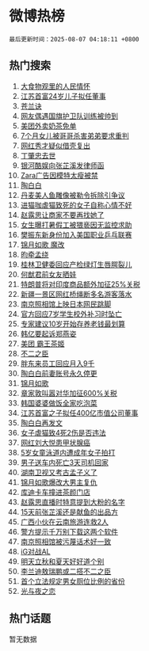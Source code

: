 # 微博热榜

`最后更新时间：2025-08-07 04:18:11 +0800`

## 热门搜索

1. [大食物观里的人民情怀](https://m.weibo.cn/search?containerid=100103type%3D1%26t%3D10%26q%3D%23%E5%A4%A7%E9%A3%9F%E7%89%A9%E8%A7%82%E9%87%8C%E7%9A%84%E4%BA%BA%E6%B0%91%E6%83%85%E6%80%80%23&stream_entry_id=51&isnewpage=1&extparam=seat%3D1%26stream_entry_id%3D51%26c_type%3D51%26filter_type%3Drealtimehot%26cate%3D10103%26q%3D%2523%25E5%25A4%25A7%25E9%25A3%259F%25E7%2589%25A9%25E8%25A7%2582%25E9%2587%258C%25E7%259A%2584%25E4%25BA%25BA%25E6%25B0%2591%25E6%2583%2585%25E6%2580%2580%2523%26pos%3D0%26dgr%3D0%26display_time%3D1754511490%26pre_seqid%3D1754511490412050187171)
1. [江苏首富24岁儿子拟任董事](https://m.weibo.cn/search?containerid=100103type%3D1%26t%3D10%26q%3D%23%E6%B1%9F%E8%8B%8F%E9%A6%96%E5%AF%8C24%E5%B2%81%E5%84%BF%E5%AD%90%E6%8B%9F%E4%BB%BB%E8%91%A3%E4%BA%8B%23&stream_entry_id=31&isnewpage=1&extparam=seat%3D1%26c_type%3D31%26realpos%3D1%26dgr%3D0%26band_rank%3D1%26filter_type%3Drealtimehot%26lcate%3D5001%26stream_entry_id%3D31%26pos%3D0%26q%3D%2523%25E6%25B1%259F%25E8%258B%258F%25E9%25A6%2596%25E5%25AF%258C24%25E5%25B2%2581%25E5%2584%25BF%25E5%25AD%2590%25E6%258B%259F%25E4%25BB%25BB%25E8%2591%25A3%25E4%25BA%258B%2523%26cate%3D5001%26flag%3D2%26display_time%3D1754511490%26pre_seqid%3D1754511490412050187171)
1. [苍兰诀](https://m.weibo.cn/search?containerid=100103type%3D1%26t%3D10%26q%3D%E8%8B%8D%E5%85%B0%E8%AF%80&stream_entry_id=31&isnewpage=1&extparam=seat%3D1%26c_type%3D31%26realpos%3D2%26dgr%3D0%26band_rank%3D2%26filter_type%3Drealtimehot%26lcate%3D5001%26stream_entry_id%3D31%26pos%3D1%26q%3D%25E8%258B%258D%25E5%2585%25B0%25E8%25AF%2580%26cate%3D5001%26flag%3D2%26display_time%3D1754511490%26pre_seqid%3D1754511490412050187171)
1. [网友偶遇国旗护卫队训练被帅到](https://m.weibo.cn/search?containerid=100103type%3D1%26t%3D10%26q%3D%23%E7%BD%91%E5%8F%8B%E5%81%B6%E9%81%87%E5%9B%BD%E6%97%97%E6%8A%A4%E5%8D%AB%E9%98%9F%E8%AE%AD%E7%BB%83%E8%A2%AB%E5%B8%85%E5%88%B0%23&stream_entry_id=31&isnewpage=1&extparam=seat%3D1%26c_type%3D31%26realpos%3D3%26dgr%3D0%26band_rank%3D3%26filter_type%3Drealtimehot%26lcate%3D5001%26stream_entry_id%3D31%26pos%3D2%26q%3D%2523%25E7%25BD%2591%25E5%258F%258B%25E5%2581%25B6%25E9%2581%2587%25E5%259B%25BD%25E6%2597%2597%25E6%258A%25A4%25E5%258D%25AB%25E9%2598%259F%25E8%25AE%25AD%25E7%25BB%2583%25E8%25A2%25AB%25E5%25B8%2585%25E5%2588%25B0%2523%26cate%3D5001%26flag%3D0%26display_time%3D1754511490%26pre_seqid%3D1754511490412050187171)
1. [美团外卖奶茶免单](https://m.weibo.cn/search?containerid=100103type%3D1%26t%3D10%26q%3D%23%E7%BE%8E%E5%9B%A2%E5%A4%96%E5%8D%96%E5%A5%B6%E8%8C%B6%E5%85%8D%E5%8D%95%23&stream_entry_id=31&isnewpage=1&extparam=seat%3D1%26adid%3D295933%26c_type%3D31%26cate%3D5001%26topic_ad%3D1%26dgr%3D0%26band_rank%3D4%26lcate%3D5001%26is_ad_pos%3D1%26pos%3D3%26q%3D%2523%25E7%25BE%258E%25E5%259B%25A2%25E5%25A4%2596%25E5%258D%2596%25E5%25A5%25B6%25E8%258C%25B6%25E5%2585%258D%25E5%258D%2595%2523%26stream_entry_id%3D31%26filter_type%3Drealtimehot%26display_time%3D1754511490%26pre_seqid%3D1754511490412050187171)
1. [7个月女儿被哥哥杀害弟弟要求重判](https://m.weibo.cn/search?containerid=100103type%3D1%26t%3D10%26q%3D%237%E4%B8%AA%E6%9C%88%E5%A5%B3%E5%84%BF%E8%A2%AB%E5%93%A5%E5%93%A5%E6%9D%80%E5%AE%B3%E5%BC%9F%E5%BC%9F%E8%A6%81%E6%B1%82%E9%87%8D%E5%88%A4%23&stream_entry_id=31&isnewpage=1&extparam=seat%3D1%26c_type%3D31%26realpos%3D4%26dgr%3D0%26band_rank%3D4%26filter_type%3Drealtimehot%26lcate%3D5001%26stream_entry_id%3D31%26pos%3D4%26q%3D%25237%25E4%25B8%25AA%25E6%259C%2588%25E5%25A5%25B3%25E5%2584%25BF%25E8%25A2%25AB%25E5%2593%25A5%25E5%2593%25A5%25E6%259D%2580%25E5%25AE%25B3%25E5%25BC%259F%25E5%25BC%259F%25E8%25A6%2581%25E6%25B1%2582%25E9%2587%258D%25E5%2588%25A4%2523%26cate%3D5001%26flag%3D2%26display_time%3D1754511490%26pre_seqid%3D1754511490412050187171)
1. [网红秀才疑似借壳复出](https://m.weibo.cn/search?containerid=100103type%3D1%26t%3D10%26q%3D%E7%BD%91%E7%BA%A2%E7%A7%80%E6%89%8D%E7%96%91%E4%BC%BC%E5%80%9F%E5%A3%B3%E5%A4%8D%E5%87%BA&stream_entry_id=31&isnewpage=1&extparam=seat%3D1%26c_type%3D31%26realpos%3D5%26dgr%3D0%26band_rank%3D5%26filter_type%3Drealtimehot%26lcate%3D5001%26stream_entry_id%3D31%26pos%3D5%26q%3D%25E7%25BD%2591%25E7%25BA%25A2%25E7%25A7%2580%25E6%2589%258D%25E7%2596%2591%25E4%25BC%25BC%25E5%2580%259F%25E5%25A3%25B3%25E5%25A4%258D%25E5%2587%25BA%26cate%3D5001%26flag%3D2%26display_time%3D1754511490%26pre_seqid%3D1754511490412050187171)
1. [丁肇忠去世](https://m.weibo.cn/search?containerid=100103type%3D1%26t%3D10%26q%3D%23%E4%B8%81%E8%82%87%E5%BF%A0%E5%8E%BB%E4%B8%96%23&stream_entry_id=31&isnewpage=1&extparam=seat%3D1%26c_type%3D31%26realpos%3D6%26dgr%3D0%26band_rank%3D6%26filter_type%3Drealtimehot%26lcate%3D5001%26stream_entry_id%3D31%26pos%3D6%26q%3D%2523%25E4%25B8%2581%25E8%2582%2587%25E5%25BF%25A0%25E5%258E%25BB%25E4%25B8%2596%2523%26cate%3D5001%26flag%3D2%26display_time%3D1754511490%26pre_seqid%3D1754511490412050187171)
1. [银河酷娱向张芷溪发律师函](https://m.weibo.cn/search?containerid=100103type%3D1%26t%3D10%26q%3D%23%E9%93%B6%E6%B2%B3%E9%85%B7%E5%A8%B1%E5%90%91%E5%BC%A0%E8%8A%B7%E6%BA%AA%E5%8F%91%E5%BE%8B%E5%B8%88%E5%87%BD%23&stream_entry_id=31&isnewpage=1&extparam=seat%3D1%26c_type%3D31%26realpos%3D7%26dgr%3D0%26band_rank%3D7%26filter_type%3Drealtimehot%26lcate%3D5001%26stream_entry_id%3D31%26pos%3D7%26q%3D%2523%25E9%2593%25B6%25E6%25B2%25B3%25E9%2585%25B7%25E5%25A8%25B1%25E5%2590%2591%25E5%25BC%25A0%25E8%258A%25B7%25E6%25BA%25AA%25E5%258F%2591%25E5%25BE%258B%25E5%25B8%2588%25E5%2587%25BD%2523%26cate%3D5001%26flag%3D2%26display_time%3D1754511490%26pre_seqid%3D1754511490412050187171)
1. [Zara广告因模特太瘦被禁](https://m.weibo.cn/search?containerid=100103type%3D1%26t%3D10%26q%3D%23Zara%E5%B9%BF%E5%91%8A%E5%9B%A0%E6%A8%A1%E7%89%B9%E5%A4%AA%E7%98%A6%E8%A2%AB%E7%A6%81%23&stream_entry_id=31&isnewpage=1&extparam=seat%3D1%26c_type%3D31%26realpos%3D8%26dgr%3D0%26band_rank%3D8%26filter_type%3Drealtimehot%26lcate%3D5001%26stream_entry_id%3D31%26pos%3D8%26q%3D%2523Zara%25E5%25B9%25BF%25E5%2591%258A%25E5%259B%25A0%25E6%25A8%25A1%25E7%2589%25B9%25E5%25A4%25AA%25E7%2598%25A6%25E8%25A2%25AB%25E7%25A6%2581%2523%26cate%3D5001%26flag%3D0%26display_time%3D1754511490%26pre_seqid%3D1754511490412050187171)
1. [陶白白](https://m.weibo.cn/search?containerid=100103type%3D1%26t%3D10%26q%3D%E9%99%B6%E7%99%BD%E7%99%BD&stream_entry_id=31&isnewpage=1&extparam=seat%3D1%26c_type%3D31%26realpos%3D9%26dgr%3D0%26band_rank%3D9%26filter_type%3Drealtimehot%26lcate%3D5001%26stream_entry_id%3D31%26pos%3D9%26q%3D%25E9%2599%25B6%25E7%2599%25BD%25E7%2599%25BD%26cate%3D5001%26flag%3D16%26display_time%3D1754511490%26pre_seqid%3D1754511490412050187171)
1. [丹麦美人鱼雕像被勒令拆除引争议](https://m.weibo.cn/search?containerid=100103type%3D1%26t%3D10%26q%3D%23%E4%B8%B9%E9%BA%A6%E7%BE%8E%E4%BA%BA%E9%B1%BC%E9%9B%95%E5%83%8F%E8%A2%AB%E5%8B%92%E4%BB%A4%E6%8B%86%E9%99%A4%E5%BC%95%E4%BA%89%E8%AE%AE%23&stream_entry_id=31&isnewpage=1&extparam=seat%3D1%26c_type%3D31%26realpos%3D10%26dgr%3D0%26band_rank%3D10%26filter_type%3Drealtimehot%26lcate%3D5001%26stream_entry_id%3D31%26pos%3D10%26q%3D%2523%25E4%25B8%25B9%25E9%25BA%25A6%25E7%25BE%258E%25E4%25BA%25BA%25E9%25B1%25BC%25E9%259B%2595%25E5%2583%258F%25E8%25A2%25AB%25E5%258B%2592%25E4%25BB%25A4%25E6%258B%2586%25E9%2599%25A4%25E5%25BC%2595%25E4%25BA%2589%25E8%25AE%25AE%2523%26cate%3D5001%26flag%3D1%26display_time%3D1754511490%26pre_seqid%3D1754511490412050187171)
1. [进猫咖虐猫致死的女子自称心情不好](https://m.weibo.cn/search?containerid=100103type%3D1%26t%3D10%26q%3D%23%E8%BF%9B%E7%8C%AB%E5%92%96%E8%99%90%E7%8C%AB%E8%87%B4%E6%AD%BB%E7%9A%84%E5%A5%B3%E5%AD%90%E8%87%AA%E7%A7%B0%E5%BF%83%E6%83%85%E4%B8%8D%E5%A5%BD%23&stream_entry_id=31&isnewpage=1&extparam=seat%3D1%26c_type%3D31%26realpos%3D11%26dgr%3D0%26band_rank%3D11%26filter_type%3Drealtimehot%26lcate%3D5001%26stream_entry_id%3D31%26pos%3D11%26q%3D%2523%25E8%25BF%259B%25E7%258C%25AB%25E5%2592%2596%25E8%2599%2590%25E7%258C%25AB%25E8%2587%25B4%25E6%25AD%25BB%25E7%259A%2584%25E5%25A5%25B3%25E5%25AD%2590%25E8%2587%25AA%25E7%25A7%25B0%25E5%25BF%2583%25E6%2583%2585%25E4%25B8%258D%25E5%25A5%25BD%2523%26cate%3D5001%26flag%3D0%26display_time%3D1754511490%26pre_seqid%3D1754511490412050187171)
1. [赵露思让商家不要再找她了](https://m.weibo.cn/search?containerid=100103type%3D1%26t%3D10%26q%3D%23%E8%B5%B5%E9%9C%B2%E6%80%9D%E8%AE%A9%E5%95%86%E5%AE%B6%E4%B8%8D%E8%A6%81%E5%86%8D%E6%89%BE%E5%A5%B9%E4%BA%86%23&stream_entry_id=31&isnewpage=1&extparam=seat%3D1%26c_type%3D31%26realpos%3D12%26dgr%3D0%26band_rank%3D12%26filter_type%3Drealtimehot%26lcate%3D5001%26stream_entry_id%3D31%26pos%3D12%26q%3D%2523%25E8%25B5%25B5%25E9%259C%25B2%25E6%2580%259D%25E8%25AE%25A9%25E5%2595%2586%25E5%25AE%25B6%25E4%25B8%258D%25E8%25A6%2581%25E5%2586%258D%25E6%2589%25BE%25E5%25A5%25B9%25E4%25BA%2586%2523%26cate%3D5001%26flag%3D0%26display_time%3D1754511490%26pre_seqid%3D1754511490412050187171)
1. [女生曝打暑假工被猥亵因无监控求助](https://m.weibo.cn/search?containerid=100103type%3D1%26t%3D10%26q%3D%23%E5%A5%B3%E7%94%9F%E6%9B%9D%E6%89%93%E6%9A%91%E5%81%87%E5%B7%A5%E8%A2%AB%E7%8C%A5%E4%BA%B5%E5%9B%A0%E6%97%A0%E7%9B%91%E6%8E%A7%E6%B1%82%E5%8A%A9%23&stream_entry_id=31&isnewpage=1&extparam=seat%3D1%26c_type%3D31%26realpos%3D13%26dgr%3D0%26band_rank%3D13%26filter_type%3Drealtimehot%26lcate%3D5001%26stream_entry_id%3D31%26pos%3D13%26q%3D%2523%25E5%25A5%25B3%25E7%2594%259F%25E6%259B%259D%25E6%2589%2593%25E6%259A%2591%25E5%2581%2587%25E5%25B7%25A5%25E8%25A2%25AB%25E7%258C%25A5%25E4%25BA%25B5%25E5%259B%25A0%25E6%2597%25A0%25E7%259B%2591%25E6%258E%25A7%25E6%25B1%2582%25E5%258A%25A9%2523%26cate%3D5001%26flag%3D0%26display_time%3D1754511490%26pre_seqid%3D1754511490412050187171)
1. [樊振东新身份加入美国职业乒乓联赛](https://m.weibo.cn/search?containerid=100103type%3D1%26t%3D10%26q%3D%23%E6%A8%8A%E6%8C%AF%E4%B8%9C%E6%96%B0%E8%BA%AB%E4%BB%BD%E5%8A%A0%E5%85%A5%E7%BE%8E%E5%9B%BD%E8%81%8C%E4%B8%9A%E4%B9%92%E4%B9%93%E8%81%94%E8%B5%9B%23&stream_entry_id=31&isnewpage=1&extparam=seat%3D1%26c_type%3D31%26realpos%3D14%26dgr%3D0%26band_rank%3D14%26filter_type%3Drealtimehot%26lcate%3D5001%26stream_entry_id%3D31%26pos%3D14%26q%3D%2523%25E6%25A8%258A%25E6%258C%25AF%25E4%25B8%259C%25E6%2596%25B0%25E8%25BA%25AB%25E4%25BB%25BD%25E5%258A%25A0%25E5%2585%25A5%25E7%25BE%258E%25E5%259B%25BD%25E8%2581%258C%25E4%25B8%259A%25E4%25B9%2592%25E4%25B9%2593%25E8%2581%2594%25E8%25B5%259B%2523%26cate%3D5001%26flag%3D0%26display_time%3D1754511490%26pre_seqid%3D1754511490412050187171)
1. [锦月如歌 魔改](https://m.weibo.cn/search?containerid=100103type%3D1%26t%3D10%26q%3D%E9%94%A6%E6%9C%88%E5%A6%82%E6%AD%8C+%E9%AD%94%E6%94%B9&stream_entry_id=31&isnewpage=1&extparam=seat%3D1%26c_type%3D31%26realpos%3D15%26dgr%3D0%26band_rank%3D15%26filter_type%3Drealtimehot%26lcate%3D5001%26stream_entry_id%3D31%26pos%3D15%26q%3D%25E9%2594%25A6%25E6%259C%2588%25E5%25A6%2582%25E6%25AD%258C%2520%25E9%25AD%2594%25E6%2594%25B9%26cate%3D5001%26flag%3D0%26display_time%3D1754511490%26pre_seqid%3D1754511490412050187171)
1. [昀牵孟绕](https://m.weibo.cn/search?containerid=100103type%3D1%26t%3D10%26q%3D%23%E6%98%80%E7%89%B5%E5%AD%9F%E7%BB%95%23&stream_entry_id=31&isnewpage=1&extparam=seat%3D1%26c_type%3D31%26realpos%3D16%26dgr%3D0%26band_rank%3D16%26filter_type%3Drealtimehot%26lcate%3D5001%26stream_entry_id%3D31%26pos%3D16%26q%3D%2523%25E6%2598%2580%25E7%2589%25B5%25E5%25AD%259F%25E7%25BB%2595%2523%26cate%3D5001%26flag%3D0%26display_time%3D1754511490%26pre_seqid%3D1754511490412050187171)
1. [桂林卫健委回应产检绿灯生唇腭裂儿](https://m.weibo.cn/search?containerid=100103type%3D1%26t%3D10%26q%3D%23%E6%A1%82%E6%9E%97%E5%8D%AB%E5%81%A5%E5%A7%94%E5%9B%9E%E5%BA%94%E4%BA%A7%E6%A3%80%E7%BB%BF%E7%81%AF%E7%94%9F%E5%94%87%E8%85%AD%E8%A3%82%E5%84%BF%23&stream_entry_id=31&isnewpage=1&extparam=seat%3D1%26c_type%3D31%26realpos%3D17%26dgr%3D0%26band_rank%3D17%26filter_type%3Drealtimehot%26lcate%3D5001%26stream_entry_id%3D31%26pos%3D17%26q%3D%2523%25E6%25A1%2582%25E6%259E%2597%25E5%258D%25AB%25E5%2581%25A5%25E5%25A7%2594%25E5%259B%259E%25E5%25BA%2594%25E4%25BA%25A7%25E6%25A3%2580%25E7%25BB%25BF%25E7%2581%25AF%25E7%2594%259F%25E5%2594%2587%25E8%2585%25AD%25E8%25A3%2582%25E5%2584%25BF%2523%26cate%3D5001%26flag%3D0%26display_time%3D1754511490%26pre_seqid%3D1754511490412050187171)
1. [何猷君前女友晒娃](https://m.weibo.cn/search?containerid=100103type%3D1%26t%3D10%26q%3D%23%E4%BD%95%E7%8C%B7%E5%90%9B%E5%89%8D%E5%A5%B3%E5%8F%8B%E6%99%92%E5%A8%83%23&stream_entry_id=31&isnewpage=1&extparam=seat%3D1%26c_type%3D31%26realpos%3D18%26dgr%3D0%26band_rank%3D18%26filter_type%3Drealtimehot%26lcate%3D5001%26stream_entry_id%3D31%26pos%3D18%26q%3D%2523%25E4%25BD%2595%25E7%258C%25B7%25E5%2590%259B%25E5%2589%258D%25E5%25A5%25B3%25E5%258F%258B%25E6%2599%2592%25E5%25A8%2583%2523%26cate%3D5001%26flag%3D0%26display_time%3D1754511490%26pre_seqid%3D1754511490412050187171)
1. [特朗普将对印度商品额外加征25%关税](https://m.weibo.cn/search?containerid=100103type%3D1%26t%3D10%26q%3D%23%E7%89%B9%E6%9C%97%E6%99%AE%E5%B0%86%E5%AF%B9%E5%8D%B0%E5%BA%A6%E5%95%86%E5%93%81%E9%A2%9D%E5%A4%96%E5%8A%A0%E5%BE%8125%25%E5%85%B3%E7%A8%8E%23&stream_entry_id=31&isnewpage=1&extparam=seat%3D1%26c_type%3D31%26realpos%3D19%26dgr%3D0%26band_rank%3D19%26filter_type%3Drealtimehot%26lcate%3D5001%26stream_entry_id%3D31%26pos%3D19%26q%3D%2523%25E7%2589%25B9%25E6%259C%2597%25E6%2599%25AE%25E5%25B0%2586%25E5%25AF%25B9%25E5%258D%25B0%25E5%25BA%25A6%25E5%2595%2586%25E5%2593%2581%25E9%25A2%259D%25E5%25A4%2596%25E5%258A%25A0%25E5%25BE%258125%2525%25E5%2585%25B3%25E7%25A8%258E%2523%26cate%3D5001%26flag%3D0%26display_time%3D1754511490%26pre_seqid%3D1754511490412050187171)
1. [新疆一景区网红桥绳断多名游客落水](https://m.weibo.cn/search?containerid=100103type%3D1%26t%3D10%26q%3D%23%E6%96%B0%E7%96%86%E4%B8%80%E6%99%AF%E5%8C%BA%E7%BD%91%E7%BA%A2%E6%A1%A5%E7%BB%B3%E6%96%AD%E5%A4%9A%E5%90%8D%E6%B8%B8%E5%AE%A2%E8%90%BD%E6%B0%B4%23&stream_entry_id=31&isnewpage=1&extparam=seat%3D1%26c_type%3D31%26realpos%3D20%26dgr%3D0%26band_rank%3D20%26filter_type%3Drealtimehot%26lcate%3D5001%26stream_entry_id%3D31%26pos%3D20%26q%3D%2523%25E6%2596%25B0%25E7%2596%2586%25E4%25B8%2580%25E6%2599%25AF%25E5%258C%25BA%25E7%25BD%2591%25E7%25BA%25A2%25E6%25A1%25A5%25E7%25BB%25B3%25E6%2596%25AD%25E5%25A4%259A%25E5%2590%258D%25E6%25B8%25B8%25E5%25AE%25A2%25E8%2590%25BD%25E6%25B0%25B4%2523%26cate%3D5001%26flag%3D0%26display_time%3D1754511490%26pre_seqid%3D1754511490412050187171)
1. [南京照相馆上映日本网民跳脚](https://m.weibo.cn/search?containerid=100103type%3D1%26t%3D10%26q%3D%E5%8D%97%E4%BA%AC%E7%85%A7%E7%9B%B8%E9%A6%86%E4%B8%8A%E6%98%A0%E6%97%A5%E6%9C%AC%E7%BD%91%E6%B0%91%E8%B7%B3%E8%84%9A&stream_entry_id=31&isnewpage=1&extparam=seat%3D1%26c_type%3D31%26realpos%3D21%26dgr%3D0%26band_rank%3D21%26filter_type%3Drealtimehot%26lcate%3D5001%26stream_entry_id%3D31%26pos%3D21%26q%3D%25E5%258D%2597%25E4%25BA%25AC%25E7%2585%25A7%25E7%259B%25B8%25E9%25A6%2586%25E4%25B8%258A%25E6%2598%25A0%25E6%2597%25A5%25E6%259C%25AC%25E7%25BD%2591%25E6%25B0%2591%25E8%25B7%25B3%25E8%2584%259A%26cate%3D5001%26flag%3D0%26display_time%3D1754511490%26pre_seqid%3D1754511490412050187171)
1. [官方回应7岁学生校外补习时坠亡](https://m.weibo.cn/search?containerid=100103type%3D1%26t%3D10%26q%3D%23%E5%AE%98%E6%96%B9%E5%9B%9E%E5%BA%947%E5%B2%81%E5%AD%A6%E7%94%9F%E6%A0%A1%E5%A4%96%E8%A1%A5%E4%B9%A0%E6%97%B6%E5%9D%A0%E4%BA%A1%23&stream_entry_id=31&isnewpage=1&extparam=seat%3D1%26c_type%3D31%26realpos%3D22%26dgr%3D0%26band_rank%3D22%26filter_type%3Drealtimehot%26lcate%3D5001%26stream_entry_id%3D31%26pos%3D22%26q%3D%2523%25E5%25AE%2598%25E6%2596%25B9%25E5%259B%259E%25E5%25BA%25947%25E5%25B2%2581%25E5%25AD%25A6%25E7%2594%259F%25E6%25A0%25A1%25E5%25A4%2596%25E8%25A1%25A5%25E4%25B9%25A0%25E6%2597%25B6%25E5%259D%25A0%25E4%25BA%25A1%2523%26cate%3D5001%26flag%3D1%26display_time%3D1754511490%26pre_seqid%3D1754511490412050187171)
1. [专家建议10岁开始存养老钱最划算](https://m.weibo.cn/search?containerid=100103type%3D1%26t%3D10%26q%3D%23%E4%B8%93%E5%AE%B6%E5%BB%BA%E8%AE%AE10%E5%B2%81%E5%BC%80%E5%A7%8B%E5%AD%98%E5%85%BB%E8%80%81%E9%92%B1%E6%9C%80%E5%88%92%E7%AE%97%23&stream_entry_id=31&isnewpage=1&extparam=seat%3D1%26c_type%3D31%26realpos%3D23%26dgr%3D0%26band_rank%3D23%26filter_type%3Drealtimehot%26lcate%3D5001%26stream_entry_id%3D31%26pos%3D23%26q%3D%2523%25E4%25B8%2593%25E5%25AE%25B6%25E5%25BB%25BA%25E8%25AE%25AE10%25E5%25B2%2581%25E5%25BC%2580%25E5%25A7%258B%25E5%25AD%2598%25E5%2585%25BB%25E8%2580%2581%25E9%2592%25B1%25E6%259C%2580%25E5%2588%2592%25E7%25AE%2597%2523%26cate%3D5001%26flag%3D0%26display_time%3D1754511490%26pre_seqid%3D1754511490412050187171)
1. [韩亿要起诉郑燕姿](https://m.weibo.cn/search?containerid=100103type%3D1%26t%3D10%26q%3D%23%E9%9F%A9%E4%BA%BF%E8%A6%81%E8%B5%B7%E8%AF%89%E9%83%91%E7%87%95%E5%A7%BF%23&stream_entry_id=31&isnewpage=1&extparam=seat%3D1%26c_type%3D31%26realpos%3D24%26dgr%3D0%26band_rank%3D24%26filter_type%3Drealtimehot%26lcate%3D5001%26stream_entry_id%3D31%26pos%3D24%26q%3D%2523%25E9%259F%25A9%25E4%25BA%25BF%25E8%25A6%2581%25E8%25B5%25B7%25E8%25AF%2589%25E9%2583%2591%25E7%2587%2595%25E5%25A7%25BF%2523%26cate%3D5001%26flag%3D0%26display_time%3D1754511490%26pre_seqid%3D1754511490412050187171)
1. [美团 霸王茶姬](https://m.weibo.cn/search?containerid=100103type%3D1%26t%3D10%26q%3D%E7%BE%8E%E5%9B%A2+%E9%9C%B8%E7%8E%8B%E8%8C%B6%E5%A7%AC&stream_entry_id=31&isnewpage=1&extparam=seat%3D1%26c_type%3D31%26realpos%3D25%26dgr%3D0%26band_rank%3D25%26filter_type%3Drealtimehot%26lcate%3D5001%26stream_entry_id%3D31%26pos%3D25%26q%3D%25E7%25BE%258E%25E5%259B%25A2%2520%25E9%259C%25B8%25E7%258E%258B%25E8%258C%25B6%25E5%25A7%25AC%26cate%3D5001%26flag%3D0%26display_time%3D1754511490%26pre_seqid%3D1754511490412050187171)
1. [不二之臣](https://m.weibo.cn/search?containerid=100103type%3D1%26t%3D10%26q%3D%E4%B8%8D%E4%BA%8C%E4%B9%8B%E8%87%A3&stream_entry_id=31&isnewpage=1&extparam=seat%3D1%26c_type%3D31%26realpos%3D26%26dgr%3D0%26band_rank%3D26%26filter_type%3Drealtimehot%26lcate%3D5001%26stream_entry_id%3D31%26pos%3D26%26q%3D%25E4%25B8%258D%25E4%25BA%258C%25E4%25B9%258B%25E8%2587%25A3%26cate%3D5001%26flag%3D0%26display_time%3D1754511490%26pre_seqid%3D1754511490412050187171)
1. [胖东来员工回应月入9千](https://m.weibo.cn/search?containerid=100103type%3D1%26t%3D10%26q%3D%23%E8%83%96%E4%B8%9C%E6%9D%A5%E5%91%98%E5%B7%A5%E5%9B%9E%E5%BA%94%E6%9C%88%E5%85%A59%E5%8D%83%23&stream_entry_id=31&isnewpage=1&extparam=seat%3D1%26c_type%3D31%26realpos%3D27%26dgr%3D0%26band_rank%3D27%26filter_type%3Drealtimehot%26lcate%3D5001%26stream_entry_id%3D31%26pos%3D27%26q%3D%2523%25E8%2583%2596%25E4%25B8%259C%25E6%259D%25A5%25E5%2591%2598%25E5%25B7%25A5%25E5%259B%259E%25E5%25BA%2594%25E6%259C%2588%25E5%2585%25A59%25E5%258D%2583%2523%26cate%3D5001%26flag%3D0%26display_time%3D1754511490%26pre_seqid%3D1754511490412050187171)
1. [陶白白前妻账号永久停更](https://m.weibo.cn/search?containerid=100103type%3D1%26t%3D10%26q%3D%23%E9%99%B6%E7%99%BD%E7%99%BD%E5%89%8D%E5%A6%BB%E8%B4%A6%E5%8F%B7%E6%B0%B8%E4%B9%85%E5%81%9C%E6%9B%B4%23&stream_entry_id=31&isnewpage=1&extparam=seat%3D1%26c_type%3D31%26realpos%3D28%26dgr%3D0%26band_rank%3D28%26filter_type%3Drealtimehot%26lcate%3D5001%26stream_entry_id%3D31%26pos%3D28%26q%3D%2523%25E9%2599%25B6%25E7%2599%25BD%25E7%2599%25BD%25E5%2589%258D%25E5%25A6%25BB%25E8%25B4%25A6%25E5%258F%25B7%25E6%25B0%25B8%25E4%25B9%2585%25E5%2581%259C%25E6%259B%25B4%2523%26cate%3D5001%26flag%3D1%26display_time%3D1754511490%26pre_seqid%3D1754511490412050187171)
1. [锦月如歌](https://m.weibo.cn/search?containerid=100103type%3D1%26t%3D10%26q%3D%E9%94%A6%E6%9C%88%E5%A6%82%E6%AD%8C&stream_entry_id=31&isnewpage=1&extparam=seat%3D1%26c_type%3D31%26realpos%3D29%26dgr%3D0%26band_rank%3D29%26filter_type%3Drealtimehot%26lcate%3D5001%26stream_entry_id%3D31%26pos%3D29%26q%3D%25E9%2594%25A6%25E6%259C%2588%25E5%25A6%2582%25E6%25AD%258C%26cate%3D5001%26flag%3D0%26display_time%3D1754511490%26pre_seqid%3D1754511490412050187171)
1. [章家敦叫嚣对华加征600%关税](https://m.weibo.cn/search?containerid=100103type%3D1%26t%3D10%26q%3D%23%E7%AB%A0%E5%AE%B6%E6%95%A6%E5%8F%AB%E5%9A%A3%E5%AF%B9%E5%8D%8E%E5%8A%A0%E5%BE%81600%25%E5%85%B3%E7%A8%8E%23&stream_entry_id=31&isnewpage=1&extparam=seat%3D1%26c_type%3D31%26realpos%3D30%26dgr%3D0%26band_rank%3D30%26filter_type%3Drealtimehot%26lcate%3D5001%26stream_entry_id%3D31%26pos%3D30%26q%3D%2523%25E7%25AB%25A0%25E5%25AE%25B6%25E6%2595%25A6%25E5%258F%25AB%25E5%259A%25A3%25E5%25AF%25B9%25E5%258D%258E%25E5%258A%25A0%25E5%25BE%2581600%2525%25E5%2585%25B3%25E7%25A8%258E%2523%26cate%3D5001%26flag%3D0%26display_time%3D1754511490%26pre_seqid%3D1754511490412050187171)
1. [韩国婆婆做饭全家吃泡菜](https://m.weibo.cn/search?containerid=100103type%3D1%26t%3D10%26q%3D%E9%9F%A9%E5%9B%BD%E5%A9%86%E5%A9%86%E5%81%9A%E9%A5%AD%E5%85%A8%E5%AE%B6%E5%90%83%E6%B3%A1%E8%8F%9C&stream_entry_id=31&isnewpage=1&extparam=seat%3D1%26c_type%3D31%26realpos%3D31%26dgr%3D0%26band_rank%3D31%26filter_type%3Drealtimehot%26lcate%3D5001%26stream_entry_id%3D31%26pos%3D31%26q%3D%25E9%259F%25A9%25E5%259B%25BD%25E5%25A9%2586%25E5%25A9%2586%25E5%2581%259A%25E9%25A5%25AD%25E5%2585%25A8%25E5%25AE%25B6%25E5%2590%2583%25E6%25B3%25A1%25E8%258F%259C%26cate%3D5001%26flag%3D0%26display_time%3D1754511490%26pre_seqid%3D1754511490412050187171)
1. [江苏首富之子拟任400亿市值公司董事](https://m.weibo.cn/search?containerid=100103type%3D1%26t%3D10%26q%3D%23%E6%B1%9F%E8%8B%8F%E9%A6%96%E5%AF%8C%E4%B9%8B%E5%AD%90%E6%8B%9F%E4%BB%BB400%E4%BA%BF%E5%B8%82%E5%80%BC%E5%85%AC%E5%8F%B8%E8%91%A3%E4%BA%8B%23&stream_entry_id=31&isnewpage=1&extparam=seat%3D1%26c_type%3D31%26realpos%3D32%26dgr%3D0%26band_rank%3D32%26filter_type%3Drealtimehot%26lcate%3D5001%26stream_entry_id%3D31%26pos%3D32%26q%3D%2523%25E6%25B1%259F%25E8%258B%258F%25E9%25A6%2596%25E5%25AF%258C%25E4%25B9%258B%25E5%25AD%2590%25E6%258B%259F%25E4%25BB%25BB400%25E4%25BA%25BF%25E5%25B8%2582%25E5%2580%25BC%25E5%2585%25AC%25E5%258F%25B8%25E8%2591%25A3%25E4%25BA%258B%2523%26cate%3D5001%26flag%3D0%26display_time%3D1754511490%26pre_seqid%3D1754511490412050187171)
1. [陶白白再发文](https://m.weibo.cn/search?containerid=100103type%3D1%26t%3D10%26q%3D%23%E9%99%B6%E7%99%BD%E7%99%BD%E5%86%8D%E5%8F%91%E6%96%87%23&stream_entry_id=31&isnewpage=1&extparam=seat%3D1%26c_type%3D31%26realpos%3D33%26dgr%3D0%26band_rank%3D33%26filter_type%3Drealtimehot%26lcate%3D5001%26stream_entry_id%3D31%26pos%3D33%26q%3D%2523%25E9%2599%25B6%25E7%2599%25BD%25E7%2599%25BD%25E5%2586%258D%25E5%258F%2591%25E6%2596%2587%2523%26cate%3D5001%26flag%3D0%26display_time%3D1754511490%26pre_seqid%3D1754511490412050187171)
1. [女子虐猫致4死2伤是否违法](https://m.weibo.cn/search?containerid=100103type%3D1%26t%3D10%26q%3D%23%E5%A5%B3%E5%AD%90%E8%99%90%E7%8C%AB%E8%87%B44%E6%AD%BB2%E4%BC%A4%E6%98%AF%E5%90%A6%E8%BF%9D%E6%B3%95%23&stream_entry_id=31&isnewpage=1&extparam=seat%3D1%26c_type%3D31%26realpos%3D34%26dgr%3D0%26band_rank%3D34%26filter_type%3Drealtimehot%26lcate%3D5001%26stream_entry_id%3D31%26pos%3D34%26q%3D%2523%25E5%25A5%25B3%25E5%25AD%2590%25E8%2599%2590%25E7%258C%25AB%25E8%2587%25B44%25E6%25AD%25BB2%25E4%25BC%25A4%25E6%2598%25AF%25E5%2590%25A6%25E8%25BF%259D%25E6%25B3%2595%2523%26cate%3D5001%26flag%3D0%26display_time%3D1754511490%26pre_seqid%3D1754511490412050187171)
1. [网红刘大悦患甲状腺癌](https://m.weibo.cn/search?containerid=100103type%3D1%26t%3D10%26q%3D%23%E7%BD%91%E7%BA%A2%E5%88%98%E5%A4%A7%E6%82%A6%E6%82%A3%E7%94%B2%E7%8A%B6%E8%85%BA%E7%99%8C%23&stream_entry_id=31&isnewpage=1&extparam=seat%3D1%26c_type%3D31%26realpos%3D35%26dgr%3D0%26band_rank%3D35%26filter_type%3Drealtimehot%26lcate%3D5001%26stream_entry_id%3D31%26pos%3D35%26q%3D%2523%25E7%25BD%2591%25E7%25BA%25A2%25E5%2588%2598%25E5%25A4%25A7%25E6%2582%25A6%25E6%2582%25A3%25E7%2594%25B2%25E7%258A%25B6%25E8%2585%25BA%25E7%2599%258C%2523%26cate%3D5001%26flag%3D0%26display_time%3D1754511490%26pre_seqid%3D1754511490412050187171)
1. [5岁女童泳道内遭成年女子拍打](https://m.weibo.cn/search?containerid=100103type%3D1%26t%3D10%26q%3D%235%E5%B2%81%E5%A5%B3%E7%AB%A5%E6%B3%B3%E9%81%93%E5%86%85%E9%81%AD%E6%88%90%E5%B9%B4%E5%A5%B3%E5%AD%90%E6%8B%8D%E6%89%93%23&stream_entry_id=31&isnewpage=1&extparam=seat%3D1%26c_type%3D31%26realpos%3D36%26dgr%3D0%26band_rank%3D36%26filter_type%3Drealtimehot%26lcate%3D5001%26stream_entry_id%3D31%26pos%3D36%26q%3D%25235%25E5%25B2%2581%25E5%25A5%25B3%25E7%25AB%25A5%25E6%25B3%25B3%25E9%2581%2593%25E5%2586%2585%25E9%2581%25AD%25E6%2588%2590%25E5%25B9%25B4%25E5%25A5%25B3%25E5%25AD%2590%25E6%258B%258D%25E6%2589%2593%2523%26cate%3D5001%26flag%3D0%26display_time%3D1754511490%26pre_seqid%3D1754511490412050187171)
1. [男子送车内死亡3天司机回家](https://m.weibo.cn/search?containerid=100103type%3D1%26t%3D10%26q%3D%E7%94%B7%E5%AD%90%E9%80%81%E8%BD%A6%E5%86%85%E6%AD%BB%E4%BA%A13%E5%A4%A9%E5%8F%B8%E6%9C%BA%E5%9B%9E%E5%AE%B6&stream_entry_id=31&isnewpage=1&extparam=seat%3D1%26c_type%3D31%26realpos%3D37%26dgr%3D0%26band_rank%3D37%26filter_type%3Drealtimehot%26lcate%3D5001%26stream_entry_id%3D31%26pos%3D37%26q%3D%25E7%2594%25B7%25E5%25AD%2590%25E9%2580%2581%25E8%25BD%25A6%25E5%2586%2585%25E6%25AD%25BB%25E4%25BA%25A13%25E5%25A4%25A9%25E5%258F%25B8%25E6%259C%25BA%25E5%259B%259E%25E5%25AE%25B6%26cate%3D5001%26flag%3D0%26display_time%3D1754511490%26pre_seqid%3D1754511490412050187171)
1. [湖南卫视又考古孟子义了](https://m.weibo.cn/search?containerid=100103type%3D1%26t%3D10%26q%3D%23%E6%B9%96%E5%8D%97%E5%8D%AB%E8%A7%86%E5%8F%88%E8%80%83%E5%8F%A4%E5%AD%9F%E5%AD%90%E4%B9%89%E4%BA%86%23&stream_entry_id=31&isnewpage=1&extparam=seat%3D1%26c_type%3D31%26realpos%3D38%26dgr%3D0%26band_rank%3D38%26filter_type%3Drealtimehot%26lcate%3D5001%26stream_entry_id%3D31%26pos%3D38%26q%3D%2523%25E6%25B9%2596%25E5%258D%2597%25E5%258D%25AB%25E8%25A7%2586%25E5%258F%2588%25E8%2580%2583%25E5%258F%25A4%25E5%25AD%259F%25E5%25AD%2590%25E4%25B9%2589%25E4%25BA%2586%2523%26cate%3D5001%26flag%3D0%26display_time%3D1754511490%26pre_seqid%3D1754511490412050187171)
1. [锦月如歌爆改大男主复仇](https://m.weibo.cn/search?containerid=100103type%3D1%26t%3D10%26q%3D%E9%94%A6%E6%9C%88%E5%A6%82%E6%AD%8C%E7%88%86%E6%94%B9%E5%A4%A7%E7%94%B7%E4%B8%BB%E5%A4%8D%E4%BB%87&stream_entry_id=31&isnewpage=1&extparam=seat%3D1%26c_type%3D31%26realpos%3D39%26dgr%3D0%26band_rank%3D39%26filter_type%3Drealtimehot%26lcate%3D5001%26stream_entry_id%3D31%26pos%3D39%26q%3D%25E9%2594%25A6%25E6%259C%2588%25E5%25A6%2582%25E6%25AD%258C%25E7%2588%2586%25E6%2594%25B9%25E5%25A4%25A7%25E7%2594%25B7%25E4%25B8%25BB%25E5%25A4%258D%25E4%25BB%2587%26cate%3D5001%26flag%3D0%26display_time%3D1754511490%26pre_seqid%3D1754511490412050187171)
1. [库迪卡车撞进茶颜门店](https://m.weibo.cn/search?containerid=100103type%3D1%26t%3D10%26q%3D%23%E5%BA%93%E8%BF%AA%E5%8D%A1%E8%BD%A6%E6%92%9E%E8%BF%9B%E8%8C%B6%E9%A2%9C%E9%97%A8%E5%BA%97%23&stream_entry_id=31&isnewpage=1&extparam=seat%3D1%26c_type%3D31%26realpos%3D40%26dgr%3D0%26band_rank%3D40%26filter_type%3Drealtimehot%26lcate%3D5001%26stream_entry_id%3D31%26pos%3D40%26q%3D%2523%25E5%25BA%2593%25E8%25BF%25AA%25E5%258D%25A1%25E8%25BD%25A6%25E6%2592%259E%25E8%25BF%259B%25E8%258C%25B6%25E9%25A2%259C%25E9%2597%25A8%25E5%25BA%2597%2523%26cate%3D5001%26flag%3D0%26display_time%3D1754511490%26pre_seqid%3D1754511490412050187171)
1. [赵露思直播时特意提到大粉的名字](https://m.weibo.cn/search?containerid=100103type%3D1%26t%3D10%26q%3D%23%E8%B5%B5%E9%9C%B2%E6%80%9D%E7%9B%B4%E6%92%AD%E6%97%B6%E7%89%B9%E6%84%8F%E6%8F%90%E5%88%B0%E5%A4%A7%E7%B2%89%E7%9A%84%E5%90%8D%E5%AD%97%23&stream_entry_id=31&isnewpage=1&extparam=seat%3D1%26c_type%3D31%26realpos%3D41%26dgr%3D0%26band_rank%3D41%26filter_type%3Drealtimehot%26lcate%3D5001%26stream_entry_id%3D31%26pos%3D41%26q%3D%2523%25E8%25B5%25B5%25E9%259C%25B2%25E6%2580%259D%25E7%259B%25B4%25E6%2592%25AD%25E6%2597%25B6%25E7%2589%25B9%25E6%2584%258F%25E6%258F%2590%25E5%2588%25B0%25E5%25A4%25A7%25E7%25B2%2589%25E7%259A%2584%25E5%2590%258D%25E5%25AD%2597%2523%26cate%3D5001%26flag%3D0%26display_time%3D1754511490%26pre_seqid%3D1754511490412050187171)
1. [15天前张芷溪还是献鱼的出品方](https://m.weibo.cn/search?containerid=100103type%3D1%26t%3D10%26q%3D%2315%E5%A4%A9%E5%89%8D%E5%BC%A0%E8%8A%B7%E6%BA%AA%E8%BF%98%E6%98%AF%E7%8C%AE%E9%B1%BC%E7%9A%84%E5%87%BA%E5%93%81%E6%96%B9%23&stream_entry_id=31&isnewpage=1&extparam=seat%3D1%26c_type%3D31%26realpos%3D42%26dgr%3D0%26band_rank%3D42%26filter_type%3Drealtimehot%26lcate%3D5001%26stream_entry_id%3D31%26pos%3D42%26q%3D%252315%25E5%25A4%25A9%25E5%2589%258D%25E5%25BC%25A0%25E8%258A%25B7%25E6%25BA%25AA%25E8%25BF%2598%25E6%2598%25AF%25E7%258C%25AE%25E9%25B1%25BC%25E7%259A%2584%25E5%2587%25BA%25E5%2593%2581%25E6%2596%25B9%2523%26cate%3D5001%26flag%3D0%26display_time%3D1754511490%26pre_seqid%3D1754511490412050187171)
1. [广西小伙在云南旅游连救2人](https://m.weibo.cn/search?containerid=100103type%3D1%26t%3D10%26q%3D%23%E5%B9%BF%E8%A5%BF%E5%B0%8F%E4%BC%99%E5%9C%A8%E4%BA%91%E5%8D%97%E6%97%85%E6%B8%B8%E8%BF%9E%E6%95%912%E4%BA%BA%23&stream_entry_id=31&isnewpage=1&extparam=seat%3D1%26c_type%3D31%26realpos%3D43%26dgr%3D0%26band_rank%3D43%26filter_type%3Drealtimehot%26lcate%3D5001%26stream_entry_id%3D31%26pos%3D43%26q%3D%2523%25E5%25B9%25BF%25E8%25A5%25BF%25E5%25B0%258F%25E4%25BC%2599%25E5%259C%25A8%25E4%25BA%2591%25E5%258D%2597%25E6%2597%2585%25E6%25B8%25B8%25E8%25BF%259E%25E6%2595%25912%25E4%25BA%25BA%2523%26cate%3D5001%26flag%3D32768%26display_time%3D1754511490%26pre_seqid%3D1754511490412050187171)
1. [警方提示千万别下载这两个软件](https://m.weibo.cn/search?containerid=100103type%3D1%26t%3D10%26q%3D%23%E8%AD%A6%E6%96%B9%E6%8F%90%E7%A4%BA%E5%8D%83%E4%B8%87%E5%88%AB%E4%B8%8B%E8%BD%BD%E8%BF%99%E4%B8%A4%E4%B8%AA%E8%BD%AF%E4%BB%B6%23&stream_entry_id=31&isnewpage=1&extparam=seat%3D1%26c_type%3D31%26realpos%3D44%26dgr%3D0%26band_rank%3D44%26filter_type%3Drealtimehot%26lcate%3D5001%26stream_entry_id%3D31%26pos%3D44%26q%3D%2523%25E8%25AD%25A6%25E6%2596%25B9%25E6%258F%2590%25E7%25A4%25BA%25E5%258D%2583%25E4%25B8%2587%25E5%2588%25AB%25E4%25B8%258B%25E8%25BD%25BD%25E8%25BF%2599%25E4%25B8%25A4%25E4%25B8%25AA%25E8%25BD%25AF%25E4%25BB%25B6%2523%26cate%3D5001%26flag%3D0%26display_time%3D1754511490%26pre_seqid%3D1754511490412050187171)
1. [南京照相馆被污蔑话术好一致](https://m.weibo.cn/search?containerid=100103type%3D1%26t%3D10%26q%3D%23%E5%8D%97%E4%BA%AC%E7%85%A7%E7%9B%B8%E9%A6%86%E8%A2%AB%E6%B1%A1%E8%94%91%E8%AF%9D%E6%9C%AF%E5%A5%BD%E4%B8%80%E8%87%B4%23&stream_entry_id=31&isnewpage=1&extparam=seat%3D1%26c_type%3D31%26realpos%3D45%26dgr%3D0%26band_rank%3D45%26filter_type%3Drealtimehot%26lcate%3D5001%26stream_entry_id%3D31%26pos%3D45%26q%3D%2523%25E5%258D%2597%25E4%25BA%25AC%25E7%2585%25A7%25E7%259B%25B8%25E9%25A6%2586%25E8%25A2%25AB%25E6%25B1%25A1%25E8%2594%2591%25E8%25AF%259D%25E6%259C%25AF%25E5%25A5%25BD%25E4%25B8%2580%25E8%2587%25B4%2523%26cate%3D5001%26flag%3D0%26display_time%3D1754511490%26pre_seqid%3D1754511490412050187171)
1. [iG对战AL](https://m.weibo.cn/search?containerid=100103type%3D1%26t%3D10%26q%3D%23iG%E5%AF%B9%E6%88%98AL%23&stream_entry_id=31&isnewpage=1&extparam=seat%3D1%26c_type%3D31%26realpos%3D46%26dgr%3D0%26band_rank%3D46%26filter_type%3Drealtimehot%26lcate%3D5001%26stream_entry_id%3D31%26pos%3D46%26q%3D%2523iG%25E5%25AF%25B9%25E6%2588%2598AL%2523%26cate%3D5001%26flag%3D0%26display_time%3D1754511490%26pre_seqid%3D1754511490412050187171)
1. [明天立秋和夏天好好道个别](https://m.weibo.cn/search?containerid=100103type%3D1%26t%3D10%26q%3D%23%E6%98%8E%E5%A4%A9%E7%AB%8B%E7%A7%8B%E5%92%8C%E5%A4%8F%E5%A4%A9%E5%A5%BD%E5%A5%BD%E9%81%93%E4%B8%AA%E5%88%AB%23&stream_entry_id=31&isnewpage=1&extparam=seat%3D1%26c_type%3D31%26realpos%3D47%26dgr%3D0%26band_rank%3D47%26filter_type%3Drealtimehot%26lcate%3D5001%26stream_entry_id%3D31%26pos%3D47%26q%3D%2523%25E6%2598%258E%25E5%25A4%25A9%25E7%25AB%258B%25E7%25A7%258B%25E5%2592%258C%25E5%25A4%258F%25E5%25A4%25A9%25E5%25A5%25BD%25E5%25A5%25BD%25E9%2581%2593%25E4%25B8%25AA%25E5%2588%25AB%2523%26cate%3D5001%26flag%3D0%26display_time%3D1754511490%26pre_seqid%3D1754511490412050187171)
1. [李兰迪敖瑞鹏或二搭不二之臣](https://m.weibo.cn/search?containerid=100103type%3D1%26t%3D10%26q%3D%23%E6%9D%8E%E5%85%B0%E8%BF%AA%E6%95%96%E7%91%9E%E9%B9%8F%E6%88%96%E4%BA%8C%E6%90%AD%E4%B8%8D%E4%BA%8C%E4%B9%8B%E8%87%A3%23&stream_entry_id=31&isnewpage=1&extparam=seat%3D1%26c_type%3D31%26realpos%3D48%26dgr%3D0%26band_rank%3D48%26filter_type%3Drealtimehot%26lcate%3D5001%26stream_entry_id%3D31%26pos%3D48%26q%3D%2523%25E6%259D%258E%25E5%2585%25B0%25E8%25BF%25AA%25E6%2595%2596%25E7%2591%259E%25E9%25B9%258F%25E6%2588%2596%25E4%25BA%258C%25E6%2590%25AD%25E4%25B8%258D%25E4%25BA%258C%25E4%25B9%258B%25E8%2587%25A3%2523%26cate%3D5001%26flag%3D0%26display_time%3D1754511490%26pre_seqid%3D1754511490412050187171)
1. [首个立法规定男女厕位比例的省份](https://m.weibo.cn/search?containerid=100103type%3D1%26t%3D10%26q%3D%23%E9%A6%96%E4%B8%AA%E7%AB%8B%E6%B3%95%E8%A7%84%E5%AE%9A%E7%94%B7%E5%A5%B3%E5%8E%95%E4%BD%8D%E6%AF%94%E4%BE%8B%E7%9A%84%E7%9C%81%E4%BB%BD%23&stream_entry_id=31&isnewpage=1&extparam=seat%3D1%26c_type%3D31%26realpos%3D49%26dgr%3D0%26band_rank%3D49%26filter_type%3Drealtimehot%26lcate%3D5001%26stream_entry_id%3D31%26pos%3D49%26q%3D%2523%25E9%25A6%2596%25E4%25B8%25AA%25E7%25AB%258B%25E6%25B3%2595%25E8%25A7%2584%25E5%25AE%259A%25E7%2594%25B7%25E5%25A5%25B3%25E5%258E%2595%25E4%25BD%258D%25E6%25AF%2594%25E4%25BE%258B%25E7%259A%2584%25E7%259C%2581%25E4%25BB%25BD%2523%26cate%3D5001%26flag%3D0%26display_time%3D1754511490%26pre_seqid%3D1754511490412050187171)
1. [光与夜之恋](https://m.weibo.cn/search?containerid=100103type%3D1%26t%3D10%26q%3D%23%E5%85%89%E4%B8%8E%E5%A4%9C%E4%B9%8B%E6%81%8B%23&stream_entry_id=31&isnewpage=1&extparam=seat%3D1%26c_type%3D31%26realpos%3D50%26dgr%3D0%26band_rank%3D50%26filter_type%3Drealtimehot%26lcate%3D5001%26stream_entry_id%3D31%26pos%3D50%26q%3D%2523%25E5%2585%2589%25E4%25B8%258E%25E5%25A4%259C%25E4%25B9%258B%25E6%2581%258B%2523%26cate%3D5001%26flag%3D1%26display_time%3D1754511490%26pre_seqid%3D1754511490412050187171)

## 热门话题

暂无数据
